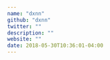 ```yaml
---
name: "dxnn"
github: "dxnn"
twitter: ""
description: ""
website: ""
date: 2018-05-30T10:36:01-04:00
---
```

